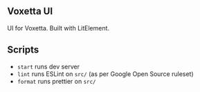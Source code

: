 ## Voxetta UI

UI for Voxetta. Built with LitElement.

## Scripts

-   `start` runs dev server
-   `lint` runs ESLint on `src/` (as per Google Open Source ruleset)
-   `format` runs prettier on `src/`
